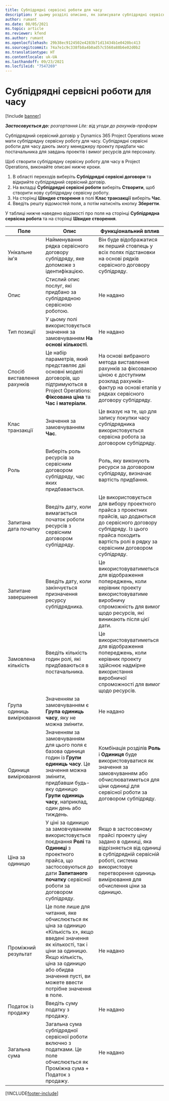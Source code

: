 ```yaml
---
title: Субпідрядні сервісні роботи для часу
description: У цьому розділі описано, як записувати субпідрядні сервісні роботи для часу та запису придбання часу від постачальників.
author: rumant
ms.date: 08/05/2021
ms.topic: article
ms.reviewer: kfend
ms.author: rumant
ms.openlocfilehash: 29b38ec9124502e4283b71d13434b1e0420bc413
ms.sourcegitcommit: 74a7e1c9c338fb8a4b0ad57c5560a88b6e02d0b2
ms.translationtype: HT
ms.contentlocale: uk-UA
ms.lasthandoff: 09/23/2021
ms.locfileid: "7547269"
---
```

# <a name="subcontract-lines-for-time"></a>Субпідрядні сервісні роботи для часу

[!include [banner](../../includes/dataverse-preview.md)]

_**Застосовується до:** розгортання Lite: від угоди до рахунків-проформ_

Субпідрядний сервісний договір у Dynamics 365 Project Operations може мати субпідрядну сервісну роботу для часу. Субпідрядні сервісні роботи для часу дають змогу менеджеру проекту придбати час постачальника для завдань проектів і вимог ресурсів для персоналу.

Щоб створити субпідрядну сервісну роботу для часу в Project Operations, виконайте описані нижче кроки.

1. В області переходів виберіть **Субпідрядні сервісні договори** та відкрийте субпідрядний сервісний договір.
2. На вкладці **Субпідрядні сервісні роботи** виберіть **Створити**, щоб створити нову субпідрядну сервісну роботу.
3. На сторінці **Швидке створення** в полі **Клас транзакції** виберіть **Час**.
4. Введіть решту відомостей поля, а потім натисніть кнопку **Зберегти**.

  У таблиці нижче наведено відомості про поля на сторінці **Субпідрядна сервісна робота** та на сторінці **Швидке створення**.

| **Поле** | **Опис** | **Функціональний вплив** |
| --- | --- | --- |
| Унікальне ім'я | Найменування рядка сервісного договору субпідряду, яке допоможе з ідентифікацією. | Він буде відображатися як перший стовпець у всіх полях підстановки на основі рядків сервісного договору субпідряду. |
| Опис | Стислий опис послуг, які придбано за субпідрядною сервісною роботою. |Не надано |
| Тип позиції |   У цьому полі використовується значення за замовчуванням **На основі кількості**.| Не надано |
| Спосіб виставлення рахунків | Це набір параметрів, який представляє дві основні моделі договорів, що підтримуються в Project Operations: **Фіксована ціна** та **Час і матеріали**. | На основі вибраного метода виставлення рахунків за фіксованою ціною є доступним розклад рахунків-фактур на основі етапів у рядках сервісного договору субпідряду. |
| Клас транзакції | Значення за замовчуванням **Час**. | Це вказує на те, що для запису покупки часу субпідрядника використовується сервісна робота за договором субпідряду. |
| Роль | Виберіть роль ресурсів за сервісним договором субпідряду, час яких придбавається. | Роль, яку виконують ресурси за договором субпідряду, визначає вартість придбання. |
| Запитана дата початку | Введіть дату, коли вимагається початок роботи ресурсів з сервісним договором субпідряду. | Це використовується для вибору проектного прайса з проектних прайсів, що додаються до сервісного договору субпідряду. Із цього прайса походить вартість ролі в рядку за сервісним договором субпідряду. |
| Запитане завершення | Введіть дату, коли закінчується призначення ресурсу субпідрядника. | Це використовуватиметься для відображення попереджень, коли керівник проекту використовуватиме виробничу спроможність для вимог щодо ресурсів, які виникають після цієї дати. |
| Замовлена кількість | Введіть кількість годин ролі, які придбаваються в постачальника. | Це використовуватиметься для відображення попереджень, коли керівник проекту здійснює надмірне використання виробничої спроможності для вимог щодо ресурсів. |
| Група одиниць вимірювання | Значенням за замовчуванням є **Група одиниць часу**, яку не можна змінити. | Не надано|
| Одиниця вимірювання | Значенням за замовчуванням для цього поля є базова одиниця годин із **Групи одиниць часу**. Це значення можна змінити, придбавши будь-яку одиницю **Групи одиниць часу**, наприклад, один день або тиждень. | Комбінація розділів **Роль** і **Одиниця** буде використовуватися як значення за замовчуванням або обчислюватиметься для ціни одиниці для сервісної роботи за договором субпідряду. |
| Ціна за одиницю | У ціні за одиницю за замовчуванням використовується поєднання **Ролі** та **Одиниці** з проектного прайса, що застосовуються до дати **Запитаного початку** сервісної роботи за договором субпідряду. | Якщо в застосовному прайсі проекту ціну задано в одиниці, яка відрізняється від одиниці в субпідрядній сервісній роботі, система використовує перетворення одиниць вимірювання для обчислення ціни за одиницю. |
| Проміжний результат |    Це поле лише для читання, яке обчислюється як ціна за одиницю «Кількість х», якщо введені значення як кількості, так і ціни за одиницю. Якщо кількість, ціна за одиницю або обидва значення пусті, ви можете ввести потрібне значення в поле. | Не надано|
| Податок із продажу |   Введіть суму податку з продажу. |Не надано |
| Загальна сума | Загальна сума субпідрядної сервісної роботи включно з податками. Це поле обчислюється як Проміжна сума + Податок з продажу.|Не надано |

[!INCLUDE[footer-include](../../includes/footer-banner.md)]
